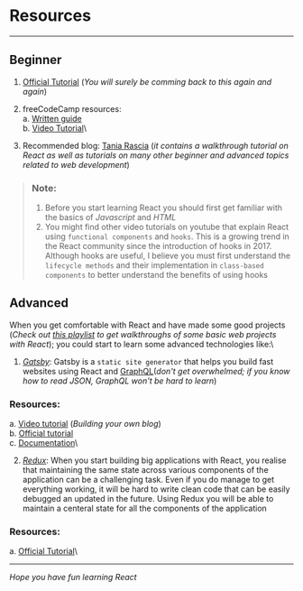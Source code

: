 # Resources
---
## Beginner

1. [Official Tutorial](https://reactjs.org/docs/hello-world.html) (_You will surely be comming back to this again and again_)
2. freeCodeCamp resources:\
	a. [Written guide](https://www.freecodecamp.org/news/start-your-journey-into-the-world-of-react-by-learning-these-basics-d6e05d3655e3/)\
	b. [Video Tutorial](https://youtu.be/DLX62G4lc44)\

3. Recommended blog: [Tania Rascia](https://www.taniarascia.com/tags/react/) (_it contains a walkthrough tutorial on React as well as tutorials on many other beginner and advanced topics related to web development_)

> ### Note:
> 1. Before you start learning React you should first get familiar with the basics of *Javascript* and *HTML*
> 2. You might find other video tutorials on youtube that explain React using `functional components` and `hooks`. This is a growing trend in the React community since the introduction of hooks in 2017.
> Although hooks are useful, I believe you must first understand the `lifecycle methods` and their implementation in `class-based components` to better understand the benefits of using hooks

## Advanced

When you get comfortable with React and have made some good projects (_Check out [this playlist](https://www.youtube.com/playlist?list=PLUOLi8YAwJIKq-FjGssUJQPUNhalEfPhw) to get walkthroughs of some basic web projects with React_); you could start to learn some advanced technologies like:\

1. [*Gatsby*](https://www.gatsbyjs.com/): Gatsby is a `static site generator` that helps you build fast websites using React and [GraphQL](https://youtu.be/ZQL7tL2S0oQ)(_don't get overwhelmed; if you know how to read JSON, GraphQL won't be hard to learn_)

### Resources:
a. [Video tutorial](https://youtu.be/8t0vNu2fCCM) (_Building your own blog_)\
b. [Official tutorial](https://www.gatsbyjs.com/tutorial/)\
c. [Documentation](https://www.gatsbyjs.com/docs/)\

2. [*Redux*](https://redux.js.org/): When you start building big applications with React, you realise that maintaining the same state across various components of the application can be a challenging task. Even if you do manage to get everything working, it will be hard to write clean code that can be easily debugged an updated in the future. Using Redux you will be able to maintain a centeral state for all the components of the application

### Resources:
a. [Official Tutorial](https://redux.js.org/basics/basic-tutorial)\

---

_Hope you have fun learning React_